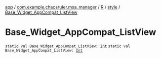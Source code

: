 [app](../../../index.md) / [com.example.chaosruler.msa_manager](../../index.md) / [R](../index.md) / [style](index.md) / [Base_Widget_AppCompat_ListView](.)

# Base_Widget_AppCompat_ListView

`static val Base_Widget_AppCompat_ListView: `[`Int`](https://kotlinlang.org/api/latest/jvm/stdlib/kotlin/-int/index.html)
`static val Base_Widget_AppCompat_ListView: `[`Int`](https://kotlinlang.org/api/latest/jvm/stdlib/kotlin/-int/index.html)